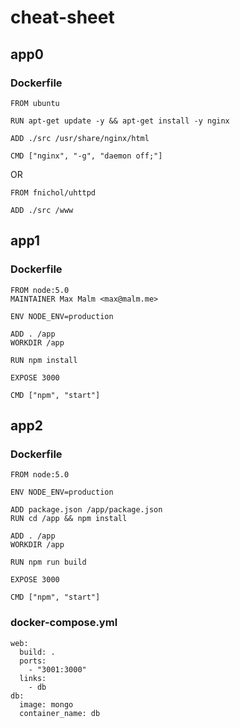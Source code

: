 # cheat-sheet

## app0

### Dockerfile

```
FROM ubuntu

RUN apt-get update -y && apt-get install -y nginx

ADD ./src /usr/share/nginx/html

CMD ["nginx", "-g", "daemon off;"]
```

OR

```
FROM fnichol/uhttpd

ADD ./src /www
```

## app1

### Dockerfile

```
FROM node:5.0
MAINTAINER Max Malm <max@malm.me>

ENV NODE_ENV=production

ADD . /app
WORKDIR /app

RUN npm install

EXPOSE 3000

CMD ["npm", "start"]
```

## app2

### Dockerfile

```
FROM node:5.0

ENV NODE_ENV=production

ADD package.json /app/package.json
RUN cd /app && npm install

ADD . /app
WORKDIR /app

RUN npm run build

EXPOSE 3000

CMD ["npm", "start"]
```

### docker-compose.yml

```
web:
  build: .
  ports:
    - "3001:3000"
  links:
    - db
db:
  image: mongo
  container_name: db
```
